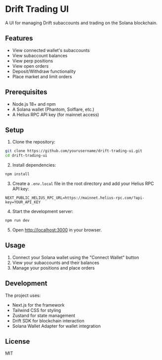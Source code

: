 # Drift Trading UI

A UI for managing Drift subaccounts and trading on the Solana blockchain.

## Features

- View connected wallet's subaccounts
- View subaccount balances
- View perp positions
- View open orders
- Deposit/Withdraw functionality
- Place market and limit orders

## Prerequisites

- Node.js 18+ and npm
- A Solana wallet (Phantom, Solflare, etc.)
- A Helius RPC API key (for mainnet access)

## Setup

1. Clone the repository:
```bash
git clone https://github.com/yourusername/drift-trading-ui.git
cd drift-trading-ui
```

2. Install dependencies:
```bash
npm install
```

3. Create a `.env.local` file in the root directory and add your Helius RPC API key:
```
NEXT_PUBLIC_HELIUS_RPC_URL=https://mainnet.helius-rpc.com/?api-key=YOUR_API_KEY
```

4. Start the development server:
```bash
npm run dev
```

5. Open [http://localhost:3000](http://localhost:3000) in your browser.

## Usage

1. Connect your Solana wallet using the "Connect Wallet" button
2. View your subaccounts and their balances
3. Manage your positions and place orders

## Development

The project uses:
- Next.js for the framework
- Tailwind CSS for styling
- Zustand for state management
- Drift SDK for blockchain interaction
- Solana Wallet Adapter for wallet integration

## License

MIT 